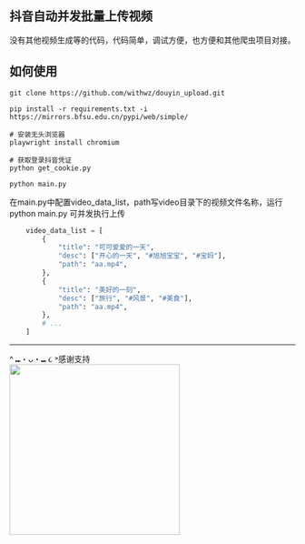 ## 抖音自动并发批量上传视频
没有其他视频生成等的代码，代码简单，调试方便，也方便和其他爬虫项目对接。

## 如何使用

```shell
git clone https://github.com/withwz/douyin_upload.git

pip install -r requirements.txt -i https://mirrors.bfsu.edu.cn/pypi/web/simple/

# 安装无头浏览器
playwright install chromium

# 获取登录抖音凭证
python get_cookie.py

python main.py
```

在main.py中配置video_data_list，path写video目录下的视频文件名称，运行python main.py 可并发执行上传

```python
    video_data_list = [
        {
            "title": "可可爱爱的一天",
            "desc": ["开心的一天", "#旭旭宝宝", "#宝妈"],
            "path": "aa.mp4",
        },
        {
            "title": "美好的一刻",
            "desc": ["旅行", "#风景", "#美食"],
            "path": "aa.mp4",
        },
        # ...
    ]
```


--- 
^ ⑉・ᴗ・⑉ ૮ ˃感谢支持<br />
<img src="https://github.com/user-attachments/assets/8b12eac8-cb25-435d-b098-bd4de82f8777" width="300" />








